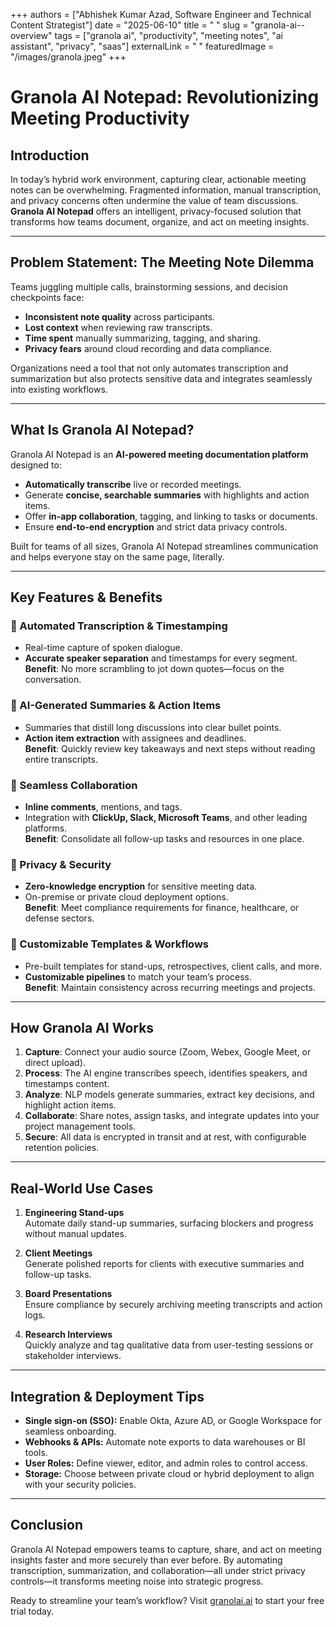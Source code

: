 +++
authors = ["Abhishek Kumar Azad, Software Engineer and Technical Content Strategist"]
date = "2025-06-10"
title = " "
slug = "granola-ai--overview"
tags = ["granola ai", "productivity", "meeting notes", "ai assistant", "privacy", "saas"]
externalLink = " "
featuredImage = "/images/granola.jpeg"
+++

# Granola AI Notepad: Revolutionizing Meeting Productivity

## Introduction

In today’s hybrid work environment, capturing clear, actionable meeting notes can be overwhelming. Fragmented information, manual transcription, and privacy concerns often undermine the value of team discussions. **Granola AI Notepad** offers an intelligent, privacy-focused solution that transforms how teams document, organize, and act on meeting insights.

---

## Problem Statement: The Meeting Note Dilemma

Teams juggling multiple calls, brainstorming sessions, and decision checkpoints face:

- **Inconsistent note quality** across participants.  
- **Lost context** when reviewing raw transcripts.  
- **Time spent** manually summarizing, tagging, and sharing.  
- **Privacy fears** around cloud recording and data compliance.  

Organizations need a tool that not only automates transcription and summarization but also protects sensitive data and integrates seamlessly into existing workflows.

---

## What Is Granola AI Notepad?

Granola AI Notepad is an **AI-powered meeting documentation platform** designed to:

- **Automatically transcribe** live or recorded meetings.  
- Generate **concise, searchable summaries** with highlights and action items.  
- Offer **in-app collaboration**, tagging, and linking to tasks or documents.  
- Ensure **end-to-end encryption** and strict data privacy controls.  

Built for teams of all sizes, Granola AI Notepad streamlines communication and helps everyone stay on the same page, literally.

---

## Key Features & Benefits

### 🔹 Automated Transcription & Timestamping
- Real-time capture of spoken dialogue.  
- **Accurate speaker separation** and timestamps for every segment.  
**Benefit**: No more scrambling to jot down quotes—focus on the conversation.

### 🔹 AI-Generated Summaries & Action Items
- Summaries that distill long discussions into clear bullet points.  
- **Action item extraction** with assignees and deadlines.  
**Benefit**: Quickly review key takeaways and next steps without reading entire transcripts.

### 🔹 Seamless Collaboration
- **Inline comments**, mentions, and tags.  
- Integration with **ClickUp, Slack, Microsoft Teams**, and other leading platforms.  
**Benefit**: Consolidate all follow-up tasks and resources in one place.

### 🔹 Privacy & Security
- **Zero-knowledge encryption** for sensitive meeting data.  
- On-premise or private cloud deployment options.  
**Benefit**: Meet compliance requirements for finance, healthcare, or defense sectors.

### 🔹 Customizable Templates & Workflows
- Pre-built templates for stand-ups, retrospectives, client calls, and more.  
- **Customizable pipelines** to match your team’s process.  
**Benefit**: Maintain consistency across recurring meetings and projects.

---

## How Granola AI Works

1. **Capture**: Connect your audio source (Zoom, Webex, Google Meet, or direct upload).  
2. **Process**: The AI engine transcribes speech, identifies speakers, and timestamps content.  
3. **Analyze**: NLP models generate summaries, extract key decisions, and highlight action items.  
4. **Collaborate**: Share notes, assign tasks, and integrate updates into your project management tools.  
5. **Secure**: All data is encrypted in transit and at rest, with configurable retention policies.

---

## Real-World Use Cases

1. **Engineering Stand-ups**  
   Automate daily stand-up summaries, surfacing blockers and progress without manual updates.

2. **Client Meetings**  
   Generate polished reports for clients with executive summaries and follow-up tasks.

3. **Board Presentations**  
   Ensure compliance by securely archiving meeting transcripts and action logs.

4. **Research Interviews**  
   Quickly analyze and tag qualitative data from user-testing sessions or stakeholder interviews.

---

## Integration & Deployment Tips

- **Single sign-on (SSO):** Enable Okta, Azure AD, or Google Workspace for seamless onboarding.  
- **Webhooks & APIs:** Automate note exports to data warehouses or BI tools.  
- **User Roles:** Define viewer, editor, and admin roles to control access.  
- **Storage:** Choose between private cloud or hybrid deployment to align with your security policies.

---

## Conclusion

Granola AI Notepad empowers teams to capture, share, and act on meeting insights faster and more securely than ever before. By automating transcription, summarization, and collaboration—all under strict privacy controls—it transforms meeting noise into strategic progress.

Ready to streamline your team’s workflow? Visit [granolai.ai](https://granolai.ai) to start your free trial today.
